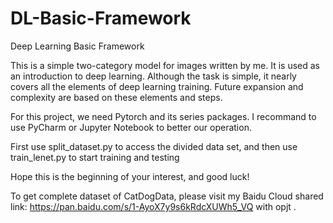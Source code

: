 # DL-Basic-Framework
Deep Learning Basic Framework

This is a simple two-category model for images written by me. It is used as an introduction to deep learning. Although the task is simple, it nearly covers all the elements of deep learning training. Future expansion and complexity are based on these elements and steps.

For this project, we need Pytorch and its series packages. I recommand to use PyCharm or Jupyter Notebook to better our operation.

First use split_dataset.py to access the divided data set, and then use train_lenet.py to start training and testing

Hope this is the beginning of your interest, and good luck!

To get complete dataset of CatDogData, please visit my Baidu Cloud shared link: https://pan.baidu.com/s/1-AyoX7y9s6kRdcXUWh5_VQ with opjt .
